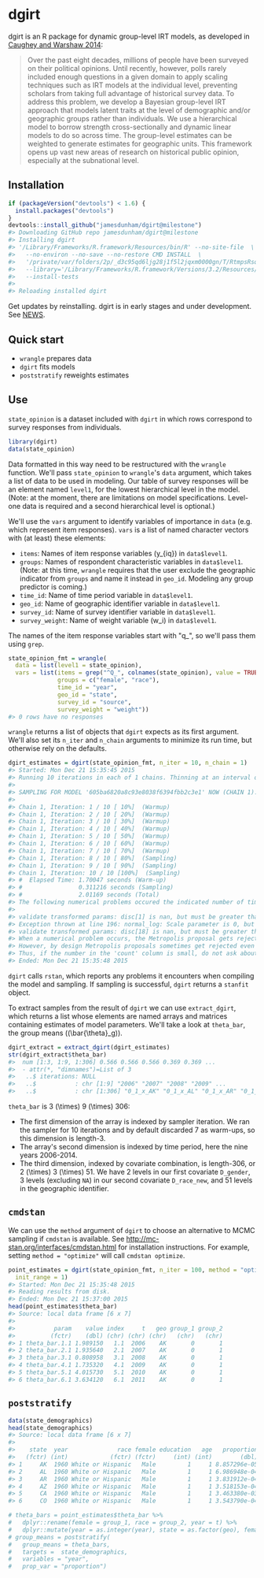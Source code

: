 <!-- README.md is generated from README.Rmd. Please edit that file -->
dgirt
=====

dgirt is an R package for dynamic group-level IRT models, as developed in [Caughey and Warshaw 2014](http://pan.oxfordjournals.org/content/early/2015/02/04/pan.mpu021.full.pdf+html):

> Over the past eight decades, millions of people have been surveyed on their political opinions. Until recently, however, polls rarely included enough questions in a given domain to apply scaling techniques such as IRT models at the individual level, preventing scholars from taking full advantage of historical survey data. To address this problem, we develop a Bayesian group-level IRT approach that models latent traits at the level of demographic and/or geographic groups rather than individuals. We use a hierarchical model to borrow strength cross-sectionally and dynamic linear models to do so across time. The group-level estimates can be weighted to generate estimates for geographic units. This framework opens up vast new areas of research on historical public opinion, especially at the subnational level.

Installation
------------

``` r
if (packageVersion("devtools") < 1.6) {
  install.packages("devtools")
}
devtools::install_github("jamesdunham/dgirt@milestone")
#> Downloading GitHub repo jamesdunham/dgirt@milestone
#> Installing dgirt
#> '/Library/Frameworks/R.framework/Resources/bin/R' --no-site-file  \
#>   --no-environ --no-save --no-restore CMD INSTALL  \
#>   '/private/var/folders/2p/_d3c95qd6ljg28j1f5l2jqxm0000gn/T/RtmpsRsqv8/devtools45072cf00a11/jamesdunham-dgirt-a36dcf5'  \
#>   --library='/Library/Frameworks/R.framework/Versions/3.2/Resources/library'  \
#>   --install-tests 
#> 
#> Reloading installed dgirt
```

Get updates by reinstalling. dgirt is in early stages and under development. See [NEWS](NEWS.md).

Quick start
-----------

-   `wrangle` prepares data
-   `dgirt` fits models
-   `poststratify` reweights estimates

Use
---

`state_opinion` is a dataset included with `dgirt` in which rows correspond to survey responses from individuals.

``` r
library(dgirt)
data(state_opinion)
```

Data formatted in this way need to be restructured with the `wrangle` function. We'll pass `state_opinion` to `wrangle`'s `data` argument, which takes a list of data to be used in modeling. Our table of survey responses will be an element named `level1`, for the lowest hierarchical level in the model. (Note: at the moment, there are limitations on model specifications. Level-one data is required and a second hierarchical level is optional.)

We'll use the `vars` argument to identify variables of importance in `data` (e.g. which represent item responses). `vars` is a list of named character vectors with (at least) these elements:

-   `items`: Names of item response variables \(y_{iq}\) in `data$level1`.
-   `groups`: Names of respondent characteristic variables in `data$level1`. (Note: at this time, `wrangle` requires that the user exclude the geographic indicator from `groups` and name it instead in `geo_id`. Modeling any group predictor is coming.)
-   `time_id`: Name of time period variable in `data$level1`.
-   `geo_id`: Name of geographic identifier variable in `data$level1`.
-   `survey_id`: Name of survey identifier variable in `data$level1`.
-   `survey_weight`: Name of weight variable \(w_i\) in `data$level1`.

The names of the item response variables start with "q\_", so we'll pass them using `grep`.

``` r
state_opinion_fmt = wrangle(
  data = list(level1 = state_opinion),
  vars = list(items = grep("^Q_", colnames(state_opinion), value = TRUE),
              groups = c("female", "race"),
              time_id = "year",
              geo_id = "state",
              survey_id = "source",
              survey_weight = "weight"))
#> 0 rows have no responses
```

`wrangle` returns a list of objects that `dgirt` expects as its first argument. We'll also set its `n_iter` and `n_chain` arguments to minimize its run time, but otherwise rely on the defaults.

``` r
dgirt_estimates = dgirt(state_opinion_fmt, n_iter = 10, n_chain = 1)
#> Started: Mon Dec 21 15:35:45 2015
#> Running 10 iterations in each of 1 chains. Thinning at an interval of 1 with 7 adaptation iterations.
#> 
#> SAMPLING FOR MODEL '605ba6820a8c93e8038f6394fbb2c3e1' NOW (CHAIN 1).
#> 
#> Chain 1, Iteration: 1 / 10 [ 10%]  (Warmup)
#> Chain 1, Iteration: 2 / 10 [ 20%]  (Warmup)
#> Chain 1, Iteration: 3 / 10 [ 30%]  (Warmup)
#> Chain 1, Iteration: 4 / 10 [ 40%]  (Warmup)
#> Chain 1, Iteration: 5 / 10 [ 50%]  (Warmup)
#> Chain 1, Iteration: 6 / 10 [ 60%]  (Warmup)
#> Chain 1, Iteration: 7 / 10 [ 70%]  (Warmup)
#> Chain 1, Iteration: 8 / 10 [ 80%]  (Sampling)
#> Chain 1, Iteration: 9 / 10 [ 90%]  (Sampling)
#> Chain 1, Iteration: 10 / 10 [100%]  (Sampling)
#> #  Elapsed Time: 1.70047 seconds (Warm-up)
#> #                0.311216 seconds (Sampling)
#> #                2.01169 seconds (Total)
#> The following numerical problems occured the indicated number of times after warmup on chain 1
#>                                                                                      count
#> validate transformed params: disc[1] is nan, but must be greater than or equal to 0      4
#> Exception thrown at line 196: normal_log: Scale parameter is 0, but must be > 0!         1
#> validate transformed params: disc[18] is nan, but must be greater than or equal to 0     1
#> When a numerical problem occurs, the Metropolis proposal gets rejected.
#> However, by design Metropolis proposals sometimes get rejected even when there are no numerical problems.
#> Thus, if the number in the 'count' column is small, do not ask about this message on stan-users.
#> Ended: Mon Dec 21 15:35:48 2015
```

`dgirt` calls `rstan`, which reports any problems it encounters when compiling the model and sampling. If sampling is successful, `dgirt` returns a `stanfit` object.

To extract samples from the result of `dgirt` we can use `extract_dgirt`, which returns a list whose elements are named arrays and matrices containing estimates of model parameters. We'll take a look at `theta_bar`, the group means (\(\\bar{\\theta}_g\)).

``` r
dgirt_extract = extract_dgirt(dgirt_estimates)
str(dgirt_extract$theta_bar)
#>  num [1:3, 1:9, 1:306] 0.566 0.566 0.566 0.369 0.369 ...
#>  - attr(*, "dimnames")=List of 3
#>   ..$ iterations: NULL
#>   ..$           : chr [1:9] "2006" "2007" "2008" "2009" ...
#>   ..$           : chr [1:306] "0_1_x_AK" "0_1_x_AL" "0_1_x_AR" "0_1_x_AZ" ...
```

`theta_bar` is 3 \(\\times\) 9 \(\\times\) 306:

-   The first dimension of the array is indexed by sampler iteration. We ran the sampler for 10 iterations and by default discarded 7 as warm-ups, so this dimension is length-3.
-   The array's second dimension is indexed by time period, here the nine years 2006-2014.
-   The third dimension, indexed by covariate combination, is length-306, or 2 \(\\times\) 3 \(\\times\) 51. We have 2 levels in our first covariate `D_gender`, 3 levels (excluding `NA`) in our second covariate `D_race_new`, and 51 levels in the geographic identifier.

`cmdstan`
---------

We can use the `method` argument of `dgirt` to choose an alternative to MCMC sampling if `cmdstan` is available. See <http://mc-stan.org/interfaces/cmdstan.html> for installation instructions. For example, setting `method = "optimize"` will call `cmdstan optimize`.

``` r
point_estimates = dgirt(state_opinion_fmt, n_iter = 100, method = "optimize",
  init_range = 1)
#> Started: Mon Dec 21 15:35:48 2015
#> Reading results from disk.
#> Ended: Mon Dec 21 15:37:00 2015
head(point_estimates$theta_bar)
#> Source: local data frame [6 x 7]
#> 
#>           param    value index     t   geo group_1 group_2
#>          (fctr)    (dbl) (chr) (chr) (chr)   (chr)   (chr)
#> 1 theta_bar.1.1 1.989150   1.1  2006    AK       0       1
#> 2 theta_bar.2.1 1.935640   2.1  2007    AK       0       1
#> 3 theta_bar.3.1 0.808958   3.1  2008    AK       0       1
#> 4 theta_bar.4.1 1.735320   4.1  2009    AK       0       1
#> 5 theta_bar.5.1 4.015730   5.1  2010    AK       0       1
#> 6 theta_bar.6.1 3.634120   6.1  2011    AK       0       1
```

`poststratify`
--------------

``` r
data(state_demographics)
head(state_demographics)
#> Source: local data frame [6 x 7]
#> 
#>    state  year              race female education   age   proportion
#>   (fctr) (int)            (fctr) (fctr)     (int) (int)        (dbl)
#> 1     AK  1960 White or Hispanic   Male         1     1 8.857296e-05
#> 2     AL  1960 White or Hispanic   Male         1     1 6.986948e-04
#> 3     AR  1960 White or Hispanic   Male         1     1 3.831912e-04
#> 4     AZ  1960 White or Hispanic   Male         1     1 3.518153e-04
#> 5     CA  1960 White or Hispanic   Male         1     1 3.463380e-03
#> 6     CO  1960 White or Hispanic   Male         1     1 3.543790e-04
```

``` r
# theta_bars = point_estimates$theta_bar %>%
#   dplyr::rename(female = group_1, race = group_2, year = t) %>%
#   dplyr::mutate(year = as.integer(year), state = as.factor(geo), female = as.factor(female), race = as.factor(race))
# group_means = poststratify(
#   group_means = theta_bars,
#   targets =  state_demographics, 
#   variables = "year",
#   prop_var = "proportion")
```
